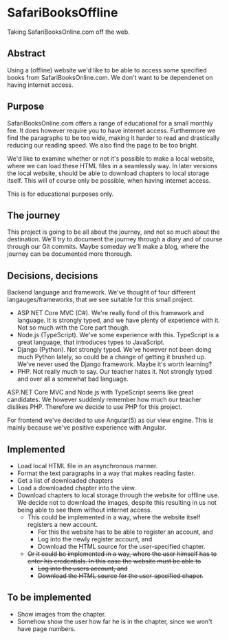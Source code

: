 # SafariBooksOffline
Taking SafariBooksOnline.com off the web.

## Abstract
Using a (offline) website we'd like to be able to access some specified books from SafariBooksOnline.com. We don't want to be dependenet on having internet access.

## Purpose
SafariBooksOnline.com offers a range of educational for a small monthly fee. It does however require you to have internet access.
Furthermore we find the paragraphs to be too wide, making it harder to read and drastically reducing our reading speed. We also find the page to be too bright.

We'd like to examine whether or not it's possible to make a local website, where we can load these HTML files in a seamlessly way.
In later versions the local website, should be able to download chapters to local storage itself. This will of course only be possible, when having internet access.

This is for educational purposes only.

## The journey
This project is going to be all about the journey, and not so much about the destination.
We'll try to document the journey through a diary and of course through our Git commits. Maybe someday we'll make a blog, where the journey can be documented more thorough.

## Decisions, decisions
Backend language and framework. We've thought of four different langauges/frameworks, that we see suitable for this small project.
  * ASP.NET Core MVC (C#). We're really fond of this framework and language. It is strongly typed, and we have plenty of experience with it. Not so much with the Core part though.
  * Node.js (TypeScript). We've some experience with this. TypeScript is a great language, that introduces types to JavaScript.
  * Django (Python). Not strongly typed. We've however not been doing much Python lately, so could be a change of getting it brushed up. We've never used the Django framework. Maybe it's worth learning?
  * PHP. Not really much to say. Our teacher hates it. Not strongly typed and over all a somewhat bad language.

ASP.NET Core MVC and Node.js with TypeScript seems like great candidates. We however suddenly remember how much our teacher dislikes PHP. Therefore we decide to use PHP for this project.

For frontend we've decided to use Angular(5) as our view engine. This is mainly because we've positive experience with Angular.

## Implemented
* Load local HTML file in an asynchronous manner.
* Format the text paragraphs in a way that makes reading faster.
* Get a list of downloaded chapters
* Load a downloaded chapter into the view.
* Download chapters to local storage through the website for offline use. We decide not to download the images, despite this resulting in us not being able to see them without internet access.
  * This could be implemented in a way, where the website itself registers a new account.
    * For this the website has to be able to register an account, and
    * Log into the newly register account, and
    * Download the HTML source for the user-specified chapter.
  * ~~Or it could be implemented in a way, where the user himself has to enter his credentials. In this case the website must be able to~~
    * ~~Log into the users account, and~~
    * ~~Download the HTML source for the user-specified chaper.~~

## To be implemented
* Show images from the chapter.
* Somehow show the user how far he is in the chapter, since we won't have page numbers.